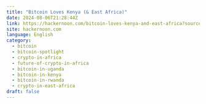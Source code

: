 ```yaml
---
title: "Bitcoin Loves Kenya (& East Africa)"
date: 2024-08-06T21:28:44Z
link: https://hackernoon.com/bitcoin-loves-kenya-and-east-africa?source=rss&utm_medium=RSS&utm_source=news.12bit.vn
site: hackernoon.com
language: English
category:
  - bitcoin
  - bitcoin-spotlight
  - crypto-in-africa
  - future-of-crypto-in-africa
  - bitcoin-in-uganda
  - bitcoin-in-kenya
  - bitcoin-in-rwanda
  - crypto-in-east-africa
draft: false
---
```

